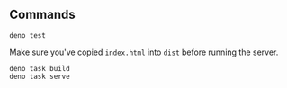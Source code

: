 ## Commands

```shell
deno test
```

Make sure you've copied `index.html` into `dist` before running the server.

```shell
deno task build
deno task serve
```
